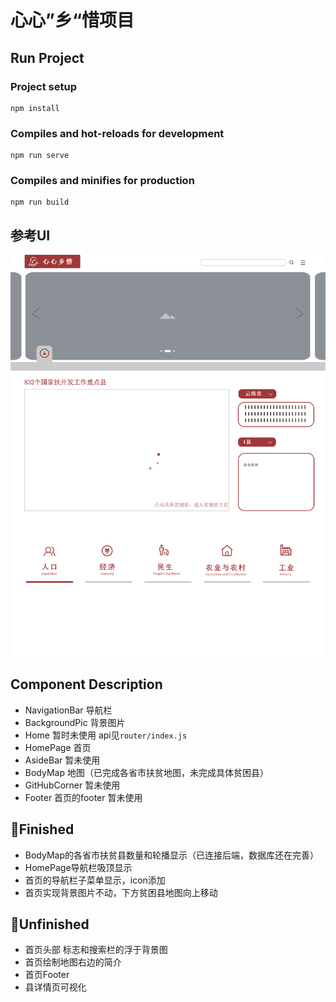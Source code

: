 # 心心”乡“惜项目

## Run Project
### Project setup
```
npm install
```

### Compiles and hot-reloads for development
```
npm run serve
```

### Compiles and minifies for production
```
npm run build
```

## 参考UI
![UI](src/assets/img/UI.png)
## Component Description
- NavigationBar 导航栏
- BackgroundPic 背景图片
- Home 暂时未使用 api见`router/index.js`
- HomePage 首页
- AsideBar 暂未使用
- BodyMap 地图（已完成各省市扶贫地图，未完成具体贫困县）
- GitHubCorner 暂未使用
- Footer 首页的footer 暂未使用

## 🤩Finished
- BodyMap的各省市扶贫县数量和轮播显示（已连接后端，数据库还在完善）
- HomePage导航栏吸顶显示 
- 首页的导航栏子菜单显示，icon添加
- 首页实现背景图片不动，下方贫困县地图向上移动

## 👊Unfinished
- 首页头部 标志和搜索栏的浮于背景图
- 首页绘制地图右边的简介
- 首页Footer
- 县详情页可视化

